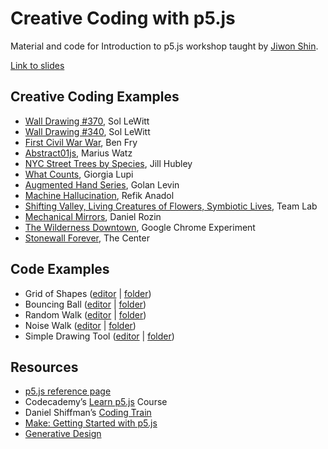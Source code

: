 # Creative Coding with p5.js

Material and code for Introduction to p5.js workshop taught by [Jiwon Shin](http://jiwonshin.com/).

[Link to slides](https://docs.google.com/presentation/d/1lHoEvaCfnteg35IjRnia_hmycqrHGkDd3knotQWJYiI/edit?usp=sharing)



## Creative Coding Examples

* [Wall Drawing #370](https://www.metmuseum.org/exhibitions/listings/2014/sol-lewitt), Sol LeWitt
* [Wall Drawing #340](https://massmoca.org/event/walldrawing340/), Sol LeWitt
* [First Civil War War](https://benfry.com/safire/), Ben Fry
* [Abstract01js](http://mariuswatz.com/works/abstract01js/), Marius Watz
* [NYC Street Trees by Species](http://jillhubley.com/project/nyctrees/), Jill Hubley
* [What Counts](http://giorgialupi.com/whatcounts), Giorgia Lupi
* [Augmented Hand Series](http://flong.com/archive/projects/augmented-hand-series/), Golan Levin
* [Machine Hallucination](https://refikanadol.com/works/machine-hallucination/), Refik Anadol
* [Shifting Valley, Living Creatures of Flowers, Symbiotic Lives](https://www.teamlab.art/w/shifting_valley_living_creatures/), Team Lab
* [Mechanical Mirrors](https://www.youtube.com/watch?v=kV8v2GKC8WA&t=1s&ab_channel=WIRED), Daniel Rozin
* [The Wilderness Downtown](http://www.thewildernessdowntown.com/), Google Chrome Experiment
* [Stonewall Forever](https://stonewallforever.org/), The Center

## Code Examples

* Grid of Shapes ([editor](https://editor.p5js.org/js6450/sketches/zxtK6fOaV) | [folder](code/grid-of-shapes))
* Bouncing Ball ([editor](https://editor.p5js.org/js6450/sketches/sNR7cpmEV) | [folder](code/bouncing-ball))
* Random Walk ([editor](https://editor.p5js.org/js6450/sketches/pd0lXqU_V) | [folder](code/random-walk))
* Noise Walk ([editor](https://editor.p5js.org/js6450/sketches/aeykVYLr4) | [folder](code/noise-walk))
* Simple Drawing Tool ([editor](https://editor.p5js.org/js6450/sketches/nQVW28Xlc) | [folder](code/simple-drawing-tool))

## Resources

* [p5.js reference page](https://p5js.org/reference/)
* Codecademy’s [Learn p5.js](https://www.codecademy.com/learn/learn-p5js) Course
* Daniel Shiffman’s [Coding Train](https://www.youtube.com/c/TheCodingTrain)
* [Make: Getting Started with p5.js](https://www.oreilly.com/library/view/make-getting-started/9781457186769/)
* [Generative Design](https://papress.com/products/generative-design-revised-and-updated-edition-visualize-program-and-create-with-javascript-in-p5js)

